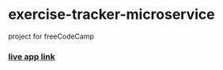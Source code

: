 # exercise-tracker-microservice
project for freeCodeCamp


### [live app link](https://scandalous-cart-1.glitch.me/)
